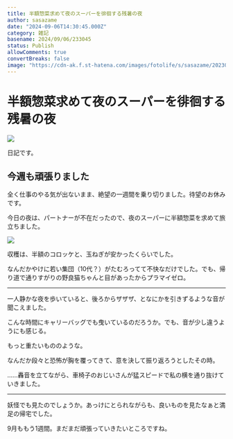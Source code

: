 ```yaml
---
title: 半額惣菜求めて夜のスーパーを徘徊する残暑の夜
author: sasazame
date: "2024-09-06T14:30:45.000Z"
category: 雑記
basename: 2024/09/06/233045
status: Publish
allowComments: true
convertBreaks: false
image: "https://cdn-ak.f.st-hatena.com/images/fotolife/s/sasazame/20230908/20230908202155.png"
---
```

# 半額惣菜求めて夜のスーパーを徘徊する残暑の夜

![](https://cdn-ak.f.st-hatena.com/images/fotolife/s/sasazame/20230908/20230908202155.png)

日記です。

<!-- Extended Body -->

## 今週も頑張りました

全く仕事のやる気が出ないまま、絶望の一週間を乗り切りました。待望のお休みです。

今日の夜は、パートナーが不在だったので、夜のスーパーに半額惣菜を求めて旅立ちました。

![](https://cdn-ak.f.st-hatena.com/images/fotolife/s/sasazame/20240906/20240906231036.jpg)

収穫は、半額のコロッケと、玉ねぎが安かったくらいでした。

なんだかやけに若い集団（10代？）がたむろってて不快なだけでした。でも、帰り道で通りすがりの野良猫ちゃんと目があったからプラマイゼロ。

* * *

一人静かな夜を歩いていると、後ろからザザザ、となにかを引きずるような音が聞こえました。

こんな時間にキャリーバッグでも曳いているのだろうか。でも、音が少し違うようにも感じる。

もっと重たいもののような。

なんだか段々と恐怖が胸を覆ってきて、意を決して振り返ろうとしたその時。

……轟音を立てながら、車椅子のおじいさんが猛スピードで私の横を通り抜けていきました。

* * *

妖怪でも見たのでしょうか。あっけにとられながらも、良いものを見たなぁと満足の帰宅でした。

9月ももう1週間。まだまだ頑張っていきたいところですね。